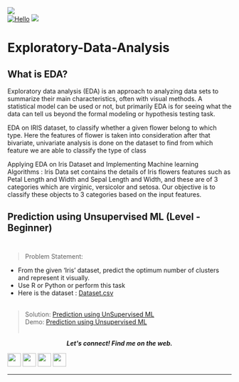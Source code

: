 [![](https://img.shields.io/badge/Author-Mohitshukla-green.svg)](https://github.com/Mstoned )<br>
[![Hello ](https://img.shields.io/badge/Hello!-Hola_amigo-brightgreen.svg?style=flat&logo=github)](https://github.com/Mstoned )
[![](https://img.shields.io/badge/Followme-Github-green.svg)](https://github.com/Mstoned )

# Exploratory-Data-Analysis

## What is EDA?
Exploratory data analysis (EDA) is an approach to analyzing data sets to summarize their main characteristics, 
 often with visual methods. A statistical model can be used or not, but primarily EDA is for seeing what the data 
 can tell us beyond the formal modeling or hypothesis testing task.
 
EDA on IRIS dataset, to classify whether a given flower belong to which type. Here the features of flower is taken into consideration after that bivariate, univariate analysis is done on the dataset to find from which feature we are able to classify the type of class

Applying EDA on Iris Dataset and Implementing Machine learning Algorithms :
Iris Data set contains the details of Iris flowers features such as Petal Length and Width and Sepal Length and Width, and these are of 3 categories which are virginic, versicolor and setosa. Our objective is to classify these objects to 3 categories based on the input features.


## Prediction using Unsupervised ML (Level - Beginner)<br><br>
> Problem Statement:
- From the given ‘Iris’ dataset, predict the optimum number of clusters and
represent it visually.<br>
- Use R or Python or perform this task<br>
- Here is the dataset :
<a href="https://github.com/Mstoned/The-Spark-Foundation-GRIP/blob/main/Task1_iris/iris.csv">Dataset.csv</a><br><br>
> Solution:
<a href="https://github.com/Mstoned/The-Spark-Foundation-GRIP/blob/main/Task1_iris/Eda%20.ipynb"> Prediction using UnSupervised ML</a><br>
> Demo:
<a href="#">Prediction using Unsupervised ML</a><br><br>



<p align="center">
  <b><i>Let's connect! Find me on the web.</i></b>

[<img height="30" src = "https://img.shields.io/badge/Youtube-%23E4405F.svg?&style=for-the-badge&logo=Youtube&logoColor=white">][Youtube] 
[<img height="30" src = "https://img.shields.io/badge/gmail-c14438?&style=for-the-badge&logo=gmail&logoColor=white">][gmail] 
[<img height="30" src="https://img.shields.io/badge/linkedin-blue.svg?&style=for-the-badge&logo=linkedin&logoColor=white" />][LinkedIn]
[<img height="30" src="https://img.shields.io/badge/github-black.svg?&style=for-the-badge&logo=github&logoColor=white" />][Github]
<br />
<hr />

[youtube]:https://www.youtube.com/playlist?list=PLWcSxRTjU9nA8J4xLTZ0OzVxCnZEEM3G3
[gmail]: mailto:iammohitshukla9@gmail.com
[linkedin]: https://www.linkedin.com/in/mohit-shukla-597170141/
[github]: https://github.com/Mstoned 

